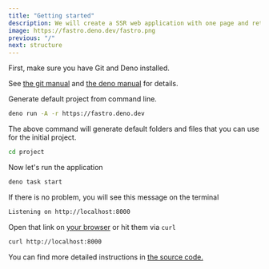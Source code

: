 ```yaml
---
title: "Getting started"
description: We will create a SSR web application with one page and returning very simple react component.
image: https://fastro.deno.dev/fastro.png
previous: "/"
next: structure
---
```


First, make sure you have Git and Deno installed.

See
[the git manual](https://git-scm.com/book/en/v2/Getting-Started-Installing-Git)
and
[the deno manual](https://docs.deno.com/runtime/manual/getting_started/installation)
for details.

Generate default project from command line.

```zsh
deno run -A -r https://fastro.deno.dev
```

The above command will generate default folders and files that you can use for
the initial project.

```zsh
cd project
```

Now let's run the application

```zsh
deno task start
```

If there is no problem, you will see this message on the terminal

```zsh
Listening on http://localhost:8000
```

Open that link on [your browser](http://localhost:8000) or hit them via `curl`

```zsh
curl http://localhost:8000
```

You can find more detailed instructions in
[the source code.](https://github.com/fastrodev/template)
